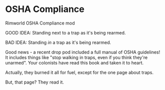 # OSHA Compliance
Rimworld OSHA Compliance mod

GOOD IDEA: Standing next to a trap as it's being rearmed.

BAD IDEA: Standing *in* a trap as it's being rearmed.

Good news - a recent drop pod included a full manual of OSHA guidelines! It includes things like "stop walking in traps, even if you think they're unarmed". Your colonists have read this book and taken it to heart.

Actually, they burned it all for fuel, except for the one page about traps.

But, that page? They read it.
